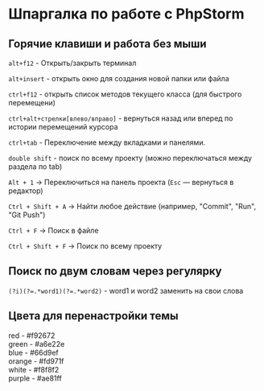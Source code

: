 # Шпаргалка по работе с PhpStorm

## Горячие клавиши и работа без мыши

`alt+f12` - Открыть/закрыть терминал

`alt+insert` - открыть окно для создания новой папки или файла

`ctrl+f12` - открыть список методов текущего класса (для быстрого перемещени)

`ctrl+alt+стрелки[влево/вправо]` - вернуться назад или вперед по истории перемещений курсора

`ctrl+tab` - Переключение между вкладками и панелями.

`double shift` - поиск по всему проекту (можно переключаться между раздела по tab)

`Alt + 1` → Переключиться на панель проекта (`Esc` — вернуться в редактор)

`Ctrl + Shift + A` → Найти любое действие (например, "Commit", "Run", "Git Push")

`Ctrl + F` → Поиск в файле

`Ctrl + Shift + F` → Поиск по всему проекту


## Поиск по двум словам через регулярку

`(?i)(?=.*word1)(?=.*word2)` - word1 и word2 заменить на свои слова

## Цвета для перенастройки темы

red    - #f92672  
green  - #a6e22e  
blue   - #66d9ef  
orange - #fd971f  
white  - #f8f8f2  
purple - #ae81ff  